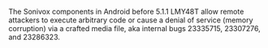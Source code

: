 The Sonivox components in Android before 5.1.1 LMY48T allow remote attackers to execute arbitrary code or cause a denial of service (memory corruption) via a crafted media file, aka internal bugs 23335715, 23307276, and 23286323.